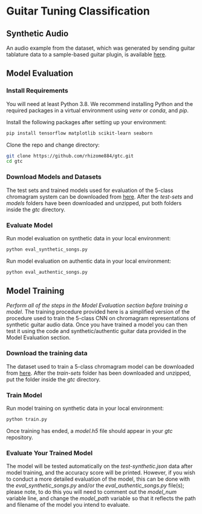 # Guitar Tuning Classification 

## Synthetic Audio
An audio example from the dataset, which was generated by sending guitar tablature data to a sample-based guitar plugin, is available [here](https://drive.google.com/file/d/1G_yRHhJQj9c0JJdJx_iZt3HFvwy_TcMn/view?usp=drive_link).

## Model Evaluation

### Install Requirements
You will need at least Python 3.8. We recommend installing Python and the required packages in a virtual environment using *venv* or *conda*, and *pip*.   	

Install the following packages after setting up your environment:
```bash
pip install tensorflow matplotlib scikit-learn seaborn
```

Clone the repo and change directory:
```bash
git clone https://github.com/rhizome884/gtc.git 
cd gtc
```

### Download Models and Datasets 
The test sets and trained models used for evaluation of the 5-class chromagram system can be downloaded from [here](https://drive.google.com/drive/folders/1bs8kPQcPk3Mr6a4m1QlQVrEXbJ5ro7Mc?usp=drive_link). After the *test-sets* and *models* folders have been downloaded and unzipped, put both folders inside the *gtc* directory. 

### Evaluate Model
Run model evaluation on synthetic data in your local environment:
```bash
python eval_synthetic_songs.py
``` 
 
Run model evaluation on authentic data in your local environment:
```bash
python eval_authentic_songs.py
```

## Model Training
*Perform all of the steps in the Model Evaluation section before training a model*. The training procedure provided here is a simplified version of the procedure used to train the 5-class CNN on chromagram representations of synthetic guitar audio data. Once you have trained a model you can then test it using the code and synthetic/authentic guitar data provided in the Model Evaluation section. 

### Download the training data
The dataset used to train a 5-class chromagram model can be downloaded from [here](https://drive.google.com/drive/folders/1bs8kPQcPk3Mr6a4m1QlQVrEXbJ5ro7Mc?usp=drive_link). After the *train-sets* folder has been downloaded and unzipped, put the folder inside the *gtc* directory.

### Train Model
Run model training on synthetic data in your local environment:
```bash
python train.py
```
Once training has ended, a *model.h5* file should appear in your *gtc* repository.  

### Evaluate Your Trained Model
The model will be tested automatically on the *test-synthetic.json* data after model training, and the accuracy score will be printed. However, if you wish to conduct a more detailed evaluation of the model, this can be done with the *eval_synthetic_songs.py* and/or the *eval_authentic_songs.py* file(s); please note, to do this you will need to comment out the *model_num* variable line, and change the *model_path* variable so that it reflects the path and filename of the model you intend to evaluate.  
